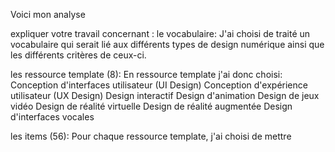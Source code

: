   Voici mon analyse

expliquer votre travail concernant :
le vocabulaire:
J'ai choisi de traité un vocabulaire qui serait lié aux différents types de design numérique ainsi que les différents critères de ceux-ci.

les ressource template (8):
En ressource template j'ai donc choisi: 
Conception d'interfaces utilisateur (UI Design)
Conception d'expérience utilisateur (UX Design)
Design interactif
Design d'animation
Design de jeux vidéo
Design de réalité virtuelle
Design de réalité augmentée
Design d'interfaces vocales


les items (56):
Pour chaque ressource template, j'ai choisi de mettre 
